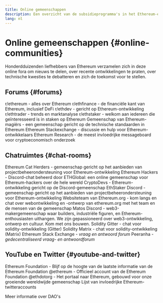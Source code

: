 ```yaml
---
title: Online gemeenschappen
description: Een overzicht van de subsidieprogramma's in het Ethereum-ecosysteem.
lang: nl
---
```


# Online gemeenschappen {#online-communities}

Honderdduizenden liefhebbers van Ethereum verzamelen zich in deze online fora om nieuws te delen, over recente ontwikkelingen te praten, over technische kwesties te debatteren en zich de toekomst voor te stellen.

## Forums {#forums}

<SocialListItem socialIcon="reddit"><Link href="https://www.reddit.com/r/ethereum">r/ethereum</Link> - alles over Ethereum</SocialListItem>
<SocialListItem socialIcon="reddit"><Link href="https://www.reddit.com/r/ethfinance/">r/ethfinance</Link> - de financiële kant van Ethereum, inclusief DeFi</SocialListItem>
<SocialListItem socialIcon="reddit"><Link href="https://www.reddit.com/r/ethdev/">r/ethdev</Link> - gericht op Ethereum-ontwikkeling</SocialListItem>
<SocialListItem socialIcon="reddit"><Link href="https://www.reddit.com/r/ethtrader/">r/ethtrader</Link> - trends en marktanalyse</SocialListItem>
<SocialListItem socialIcon="reddit"><Link href="https://www.reddit.com/r/ethstaker/">r/ethstaker</Link> - welkom aan iedereen die geïnteresseerd is in staken op Ethereum</SocialListItem>
<SocialListItem socialIcon="webpage"><Link href="https://ethereum-magicians.org">Gemeenschap van Ethereum-magiërs</Link> - een gemeenschap gericht op de technische standaarden in Ethereum</SocialListItem>
<SocialListItem socialIcon="stackExchange"><Link href="https://ethereum.stackexchange.com">Ethereum Stackexchange</Link> - discussie en hulp voor Ethereum-ontwikkelaars</SocialListItem>
<SocialListItem socialIcon="webpage"><Link href="https://ethresear.ch">Ethereum Research</Link> - de meest invloedrijke messageboard voor cryptoeconomisch onderzoek</SocialListItem>

## Chatruimtes {#chat-rooms}

<SocialListItem socialIcon="discord"><Link href="https://discord.com/invite/Nz6rtfJ8Cu">Ethereum Cat Herders</Link> - gemeenschap gericht op het aanbieden van projectbeheerondersteuning voor Ethereum-ontwikkeling</SocialListItem>
<SocialListItem socialIcon="discord"><Link href="https://ethglobal.com/discord">Ethereum Hackers</Link> - Discord-chat beheerd door ETHGlobal: een online gemeenschap voor Ethereum-hackers over de hele wereld</SocialListItem>
<SocialListItem socialIcon="discord"><Link href="https://discord.gg/5W5tVb3">CryptoDevs</Link> - Ethereum-ontwikkeling gericht op de Discord-gemeenschap</SocialListItem>
<SocialListItem socialIcon="discord"><Link href="https://discord.gg/ethstaker">EthStaker Discord</Link> - gemeenschap gericht op het aanbieden van projectbeheerondersteuning voor Ethereum-ontwikkeling</SocialListItem>
<SocialListItem socialIcon="discord"><Link href="https://discord.gg/ethereum-org">Websiteteam van Ethereum.org</Link> - kom langs en chat over webontwikkeling en -ontwerp van ethereum.org met het team en de mensen van de gemeenschap</SocialListItem>
<SocialListItem socialIcon="discord"><Link href="https://discord.matos.club/">Matos Discord</Link> - web3-makergemeenschap waar builders, industriële figuren, en Ethereum-enthousiasten uithangen. We zijn gepassioneerd over web3-ontwikkeling, ontwerp en cultuur. Kom met ons bouwen.</SocialListItem>
<SocialListItem socialIcon="webpage"><Link href="https://gitter.im/ethereum/solidity">Solidity Gitter</Link> - chat voor solidity-ontwikkeling (Gitter)</SocialListItem>
<SocialListItem socialIcon="webpage"><Link href="https://matrix.to/#/#ethereum_solidity:gitter.im">Solidity Matrix</Link> - chat voor solidity-ontwikkeling (Matrix)</SocialListItem>
<SocialListItem socialIcon="webpage"><Link href="https://ethereum.stackexchange.com/">Ethereum Stack Exchange</Link> _- vraag en antwoord forum_</SocialListItem>
<SocialListItem socialIcon="webpage"><Link href="https://peeranha.io/">Peeranha</Link> _- gedecentraliseerd vraag- en antwoordforum_</SocialListItem>

## YouTube en Twitter {#youtube-and-twitter}

<SocialListItem socialIcon="youtube"><Link href="https://www.youtube.com/c/EthereumFoundation">Ethereum Foundation</Link> - Blijf op de hoogte van de laatste informatie van de Ethereum Foundation</SocialListItem>
<SocialListItem socialIcon="twitter"><Link href="https://x.com/ethereum">@ethereum</Link> - Officieel account van de Ethereum Foundation</SocialListItem>
<SocialListItem socialIcon="twitter"><Link href="https://x.com/ethdotorg">@ethdotorg</Link> - Het portaal naar Ethereum, gebouwd voor onze groeiende wereldwijde gemeenschap</SocialListItem>
<SocialListItem socialIcon="webpage"><Link href="https://hive.one/c/ethereum?page=1">Lijst van invloedrijke Ethereum-twitteraccounts</Link></SocialListItem>

<Divider />

<Callout emoji=":classical_building:" titleKey="page-community-daos-callout-title" descriptionKey="page-community-daos-callout-description">
  <div>
    <ButtonLink href="/community/get-involved/#decentralized-autonomous-organizations-daos">
      Meer informatie over DAO's
    </ButtonLink>
  </div>
</Callout>
